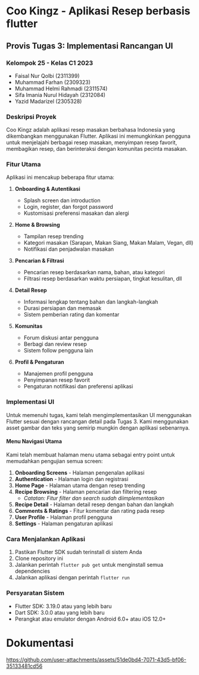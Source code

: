 # Coo Kingz - Aplikasi Resep berbasis flutter

## Provis Tugas 3: Implementasi Rancangan UI

### Kelompok 25 - Kelas C1 2023
- Faisal Nur Qolbi (2311399)
- Muhammad Farhan (2309323)
- Muhammad Helmi Rahmadi (2311574)
- Sifa Imania Nurul Hidayah (2312084)
- Yazid Madarizel (2305328)

### Deskripsi Proyek
Coo Kingz adalah aplikasi resep masakan berbahasa Indonesia yang dikembangkan menggunakan Flutter. Aplikasi ini memungkinkan pengguna untuk menjelajahi berbagai resep masakan, menyimpan resep favorit, membagikan resep, dan berinteraksi dengan komunitas pecinta masakan.

### Fitur Utama
Aplikasi ini mencakup beberapa fitur utama:

1. **Onboarding & Autentikasi**
   - Splash screen dan introduction
   - Login, register, dan forgot password
   - Kustomisasi preferensi masakan dan alergi

2. **Home & Browsing**
   - Tampilan resep trending
   - Kategori masakan (Sarapan, Makan Siang, Makan Malam, Vegan, dll)
   - Notifikasi dan penjadwalan masakan

3. **Pencarian & Filtrasi**
   - Pencarian resep berdasarkan nama, bahan, atau kategori
   - Filtrasi resep berdasarkan waktu persiapan, tingkat kesulitan, dll

4. **Detail Resep**
   - Informasi lengkap tentang bahan dan langkah-langkah
   - Durasi persiapan dan memasak
   - Sistem pemberian rating dan komentar

5. **Komunitas**
   - Forum diskusi antar pengguna
   - Berbagi dan review resep
   - Sistem follow pengguna lain

6. **Profil & Pengaturan**
   - Manajemen profil pengguna
   - Penyimpanan resep favorit
   - Pengaturan notifikasi dan preferensi aplikasi

### Implementasi UI
Untuk memenuhi tugas, kami telah mengimplementasikan UI menggunakan Flutter sesuai dengan rancangan detail pada Tugas 3. Kami menggunakan asset gambar dan teks yang semirip mungkin dengan aplikasi sebenarnya.

#### Menu Navigasi Utama
Kami telah membuat halaman menu utama sebagai entry point untuk memudahkan pengujian semua screen:

1. **Onboarding Screens** - Halaman pengenalan aplikasi
2. **Authentication** - Halaman login dan registrasi
3. **Home Page** - Halaman utama dengan resep trending
4. **Recipe Browsing** - Halaman pencarian dan filtering resep
   - *Catatan: Fitur filter dan search sudah diimplementasikan*
5. **Recipe Detail** - Halaman detail resep dengan bahan dan langkah
6. **Comments & Ratings** - Fitur komentar dan rating pada resep
7. **User Profile** - Halaman profil pengguna
8. **Settings** - Halaman pengaturan aplikasi

### Cara Menjalankan Aplikasi
1. Pastikan Flutter SDK sudah terinstall di sistem Anda
2. Clone repository ini
3. Jalankan perintah `flutter pub get` untuk menginstall semua dependencies
4. Jalankan aplikasi dengan perintah `flutter run`

### Persyaratan Sistem
- Flutter SDK: 3.19.0 atau yang lebih baru
- Dart SDK: 3.0.0 atau yang lebih baru
- Perangkat atau emulator dengan Android 6.0+ atau iOS 12.0+

# Dokumentasi

https://github.com/user-attachments/assets/51de0bd4-7071-43d5-bf06-35133481cd56
